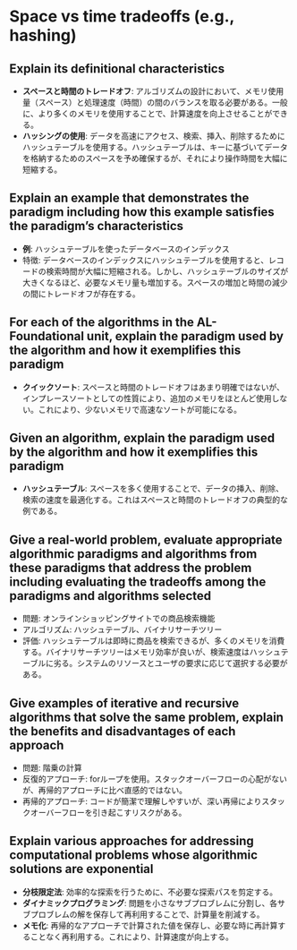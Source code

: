# Space vs time tradeoffs (e.g., hashing)

## Explain its definitional characteristics
- **スペースと時間のトレードオフ**: アルゴリズムの設計において、メモリ使用量（スペース）と処理速度（時間）の間のバランスを取る必要がある。一般に、より多くのメモリを使用することで、計算速度を向上させることができる。
- **ハッシングの使用**: データを高速にアクセス、検索、挿入、削除するためにハッシュテーブルを使用する。ハッシュテーブルは、キーに基づいてデータを格納するためのスペースを予め確保するが、それにより操作時間を大幅に短縮する。

## Explain an example that demonstrates the paradigm including how this example satisfies the paradigm’s characteristics
- **例**: ハッシュテーブルを使ったデータベースのインデックス
- 特徴: データベースのインデックスにハッシュテーブルを使用すると、レコードの検索時間が大幅に短縮される。しかし、ハッシュテーブルのサイズが大きくなるほど、必要なメモリ量も増加する。スペースの増加と時間の減少の間にトレードオフが存在する。

## For each of the algorithms in the AL-Foundational unit, explain the paradigm used by the algorithm and how it exemplifies this paradigm
- **クイックソート**: スペースと時間のトレードオフはあまり明確ではないが、インプレースソートとしての性質により、追加のメモリをほとんど使用しない。これにより、少ないメモリで高速なソートが可能になる。

## Given an algorithm, explain the paradigm used by the algorithm and how it exemplifies this paradigm
- **ハッシュテーブル**: スペースを多く使用することで、データの挿入、削除、検索の速度を最適化する。これはスペースと時間のトレードオフの典型的な例である。

## Give a real-world problem, evaluate appropriate algorithmic paradigms and algorithms from these paradigms that address the problem including evaluating the tradeoffs among the paradigms and algorithms selected
- 問題: オンラインショッピングサイトでの商品検索機能
- アルゴリズム: ハッシュテーブル、バイナリサーチツリー
- 評価: ハッシュテーブルは即時に商品を検索できるが、多くのメモリを消費する。バイナリサーチツリーはメモリ効率が良いが、検索速度はハッシュテーブルに劣る。システムのリソースとユーザの要求に応じて選択する必要がある。

## Give examples of iterative and recursive algorithms that solve the same problem, explain the benefits and disadvantages of each approach
- 問題: 階乗の計算
- 反復的アプローチ: forループを使用。スタックオーバーフローの心配がないが、再帰的アプローチに比べ直感的ではない。
- 再帰的アプローチ: コードが簡潔で理解しやすいが、深い再帰によりスタックオーバーフローを引き起こすリスクがある。

## Explain various approaches for addressing computational problems whose algorithmic solutions are exponential
- **分枝限定法**: 効率的な探索を行うために、不必要な探索パスを剪定する。
- **ダイナミックプログラミング**: 問題を小さなサブプロブレムに分割し、各サブプロブレムの解を保存して再利用することで、計算量を削減する。
- **メモ化**: 再帰的なアプローチで計算された値を保存し、必要な時に再計算することなく再利用する。これにより、計算速度が向上する。
